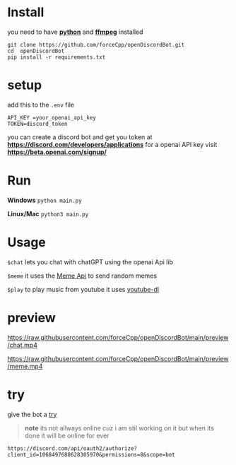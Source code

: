 # Install
you need to have **<a  href="https://www.python.org/">python</a>** and **<a  href="https://ffmpeg.org/download.html">ffmpeg</a>** installed

```
git clone https://github.com/forceCpp/openDiscordBot.git
cd  openDiscordBot
pip install -r requirements.txt
```

# setup

add this to the `.env` file

```
API_KEY =your_openai_api_key
TOKEN=discord_token
```
you can create a discord bot and get you token at **https://discord.com/developers/applications**
for a openai API key visit **https://beta.openai.com/signup/**

# Run 

**Windows**
`python main.py`

**Linux/Mac**
`python3 main.py`


# Usage
`$chat` lets you chat with chatGPT using the openai Api lib

`$meme` it uses the  <a  href="https://github.com/D3vd/Meme_Api">Meme Api</a>  to send random memes  

`$play` to play music from youtube it uses <a  href="https://github.com/ytdl-org/youtube-dl">youtube-dl</a>

# preview
https://raw.githubusercontent.com/forceCpp/openDiscordBot/main/preview/chat.mp4

https://raw.githubusercontent.com/forceCpp/openDiscordBot/main/preview/meme.mp4

# try
give the bot a <a  href="https://discord.com/api/oauth2/authorize?client_id=1068497688628305970&permissions=8&scope=bot">try</a>
> **note** its not allways online cuz i am stil working on it
but when its done it will be online for ever

` https://discord.com/api/oauth2/authorize?client_id=1068497688628305970&permissions=8&scope=bot `